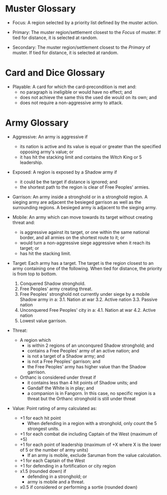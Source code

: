 # Muster Glossary
- Focus: A region selected by a priority list defined by the muster action.

- Primary: The muster region/settlement closest to the *Focus* of muster. If
  tied for distance, it is selected at random.

- Secondary: The muster region/settlement closest to the *Primary* of muster. If
  tied for distance, it is selected at random.

# Card and Dice Glossary
- Playable: A card for which the card-precondition is met and:
	- no paragraph is ineligible or would have no effect; and
	- does not achieve the same this the used die would on its own; and
	- does not require a non-aggressive army to attack.

# Army Glossary
- Aggressive: An army is aggressive if
	- its nation is active and its value is equal or greater than the specified opposing army's value; or
	- it has hit the stacking limit and contains the Witch King or 5 leadership.

- Exposed: A region is exposed by a Shadow army if
	- it could be the target if distance is ignored; and
	- the shortest path to the region is clear of Free Peoples' armies.

- Garrison: An army inside a stronghold or in a stronghold region. A sieging army are adjacent the besieged garrison as well as the surrounding regions. A besieged army is adjacent to the sieging army.

- Mobile: An army which can move towards its target without creating threat and:
	- is aggressive against its target, or one within the same national border, and all armies on the shortest route to it; or
	- would turn a non-aggressive siege aggressive when it reach its target; or
	- has hit the stacking limit.

- Target: Each army has a target. The target is the region closest to an army containing one of the following. When tied for distance, the priority is from top to bottom.
	1. Conquered Shadow stronghold.
	2. Free Peoples' army creating threat.
	3. Free Peoples' stronghold not currently under siege by a mobile Shadow army in a:
		3.1. Nation at war
		3.2. Active nation
		3.3. Passive nation
	4. Unconquered Free Peoples' city in a:
		4.1. Nation at war
		4.2. Active nation
	5. Lowest value garrison.

- Threat:
	- A region which
		- is within 2 regions of an unconqured Shadow stronghold; and
		- contains a Free Peoples' army of an active nation; and
		- is not a target of a Shadow army; and
		- is not a Free Peoples' garrison; and
		- the Free Peoples' army has higher value than the Shadow garrison.
	- Orthanc is considered under threat if
		- it contains less than 4 hit points of Shadow units; and
		- Gandalf the White is in play; and
		- a companion is in Fangorn.
	  In this case, no specific region is a threat but the Orthanc stronghold is still under threat

- Value: Point rating of army calculated as:
	- +1 for each hit point
		- When defending in a region with a stronghold, only count the 5
		  strongest units.
	- +1 for each combat die including Captain of the West (maximum of +5)
	- +1 for each point of leadership (maximum of +X where X is the lower of 5 or the number of army units)
		- If an army is mobile, exclude Saruman from the value calculation.
	- +1 for each Captain of the West
	- +1 for defending in a fortification or city region
	- x1.5 (rounded down) if
		- defending in a stronghold; or
		- army is mobile and a threat.
	- x0.5 if considered or performing a sortie (rounded down)
